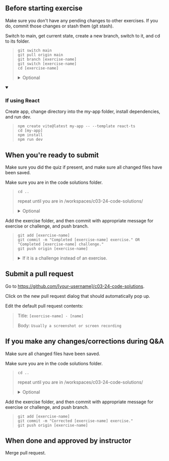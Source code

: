 ## Before starting exercise

Make sure you don't have any pending changes to other exercises. If you do, commit those changes or stash them (git stash).

Switch to main, get current state, create a new branch, switch to it, and cd to its folder.

> ```
> git switch main
> git pull origin main
> git branch [exercise-name]
> git switch [exercise-name]
> cd [exercise-name]
> ```
>
> <details>
>   <summary>Optional</summary>
>
> > ```
> > git switch main
> > git pull origin main
> > git switch -c [exercise-name]
> > cd [exercise-name]
> > ```
>
> </details>

<details open>
  <summary><h3>If using React</h3></summary>

Create app, change directory into the my-app folder, install dependencies, and run dev.

> ```
> npm create vite@latest my-app -- --template react-ts
> cd [my-app]
> npm install
> npm run dev
> ```

</details>

## When you're ready to submit

Make sure you did the quiz if present, and make sure all changed files have been saved.

Make sure you are in the code solutions folder.

> ```
> cd ..
> ```
>
> repeat until you are in /workspaces/c03-24-code-solutions/
>
> <details>
>   <summary>Optional</summary>
>
> > ```
> > cd /workspaces/c03-24-code-solutions/
> > ```
>
> </details>

Add the exercise folder, and then commit with appropriate message for exercise or challenge, and push branch.

> ```
> git add [exercise-name]
> git commit -m "Completed [exercise-name] exercise." OR "Completed [exercise-name] challenge."
> git push origin [exercise-name]
> ```
>
> <details>
>   <summary>If it is a challenge instead of an exercise.</summary>
>
> > ```
> > git add [exercise-name]
> > git commit -m "Completed [exercise-name] exercise." OR "Completed [exercise-name] challenge."
> > git push origin [exercise-name]
> > ```
>
> </details>

## Submit a pull request

Go to https://github.com/[your-username]/c03-24-code-solutions.

Click on the new pull request dialog that should automatically pop up.

Edit the default pull request contents:

> Title: `[exercise-name] - [name]`
>
> Body: `Usually a screenshot or screen recording`

## If you make any changes/corrections during Q&A

Make sure all changed files have been saved.

Make sure you are in the code solutions folder.

> ```
> cd ..
> ```
>
> repeat until you are in /workspaces/c03-24-code-solutions/
>
> <details>
>   <summary>Optional</summary>
>
> > ```
> > cd /workspaces/c03-24-code-solutions/
> > ```
>
> </details>

Add the exercise folder, and then commit with appropriate message for exercise or challenge, and push branch.

> ```
> git add [exercise-name]
> git commit -m "Corrected [exercise-name] exercise."
> git push origin [exercise-name]
> ```

## When done and approved by instructor

Merge pull request.

